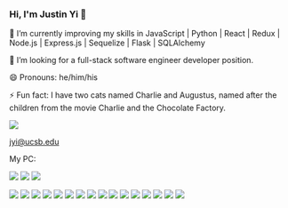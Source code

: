 ### Hi, I'm Justin Yi 👋

🔭 I’m currently improving my skills in JavaScript | Python | React | Redux | Node.js | Express.js | Sequelize | Flask | SQLAlchemy

🤔 I’m looking for a full-stack software engineer developer position.

😄 Pronouns: he/him/his

⚡ Fun fact: I have two cats named Charlie and Augustus, named after the children from the movie Charlie and the Chocolate Factory.

<a href="https://www.linkedin.com/in/justin-yi-dev/"><img src="https://img.shields.io/badge/LinkedIn-0077B5?style=for-the-badge&logo=linkedin&logoColor=white" /></a>

jyi@ucsb.edu

My PC: 

<img src="https://img.shields.io/badge/AMD-Ryzen_7_5800X-ED1C24?style=for-the-badge&logo=amd&logoColor=white"/>

<img src="https://img.shields.io/badge/NVIDIA-RTX3070-76B900?style=for-the-badge&logo=nvidia&logoColor=white" />


<img src="https://github-readme-stats.vercel.app/api?username=JYi97&theme=blue-green"/>

<img src="https://img.shields.io/badge/React-20232A?style=for-the-badge&logo=react&logoColor=61DAFB" /> <img src="https://img.shields.io/badge/Redux-593D88?style=for-the-badge&logo=redux&logoColor=white" /> <img src="https://img.shields.io/badge/JavaScript-F7DF1E?style=for-the-badge&logo=javascript&logoColor=black" /> <img src="https://img.shields.io/badge/Python-3776AB?style=for-the-badge&logo=python&logoColor=white" /> <img src="https://img.shields.io/badge/Node.js-43853D?style=for-the-badge&logo=node.js&logoColor=white" /> <img src="https://img.shields.io/badge/Express.js-404D59?style=for-the-badge" /> <img src="https://img.shields.io/badge/Flask-000000?style=for-the-badge&logo=flask&logoColor=white" /> <img src="https://img.shields.io/badge/PostgreSQL-316192?style=for-the-badge&logo=postgresql&logoColor=white" /> <img src="https://img.shields.io/badge/Sequelize-52B0E7?style=for-the-badge&logo=Sequelize&logoColor=white" /> <img src="https://img.shields.io/badge/HTML5-E34F26?style=for-the-badge&logo=html5&logoColor=white" /> <img src="https://img.shields.io/badge/CSS3-1572B6?style=for-the-badge&logo=css3&logoColor=white" /> <img src="https://img.shields.io/badge/GIT-E44C30?style=for-the-badge&logo=git&logoColor=white" /> <img src="https://img.shields.io/badge/Heroku-430098?style=for-the-badge&logo=heroku&logoColor=white" /> <img src="https://img.shields.io/badge/docker-%230db7ed.svg?style=for-the-badge&logo=docker&logoColor=white" /> <img src="https://img.shields.io/badge/GitHub-100000?style=for-the-badge&logo=github&logoColor=white" /> <img src="https://img.shields.io/badge/Ubuntu-E95420?style=for-the-badge&logo=ubuntu&logoColor=white" />
